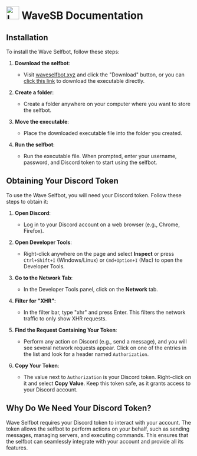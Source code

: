 # <img src="images/wavesbicon2.ico" alt="Logo" width="35" height="35"> WaveSB Documentation

## Installation

To install the Wave Selfbot, follow these steps:

1. **Download the selfbot**:
   - Visit [waveselfbot.xyz](https://waveselfbot.xyz) and click the "Download" button, or you can [click this link](https://api.celestial.cat/wave/Files/Wave.exe) to download the executable directly.

2. **Create a folder**:
   - Create a folder anywhere on your computer where you want to store the selfbot.

3. **Move the executable**:
   - Place the downloaded executable file into the folder you created.

4. **Run the selfbot**:
   - Run the executable file. When prompted, enter your username, password, and Discord token to start using the selfbot.



## Obtaining Your Discord Token

To use the Wave Selfbot, you will need your Discord token. Follow these steps to obtain it:

1. **Open Discord**:
   - Log in to your Discord account on a web browser (e.g., Chrome, Firefox).

2. **Open Developer Tools**:
   - Right-click anywhere on the page and select **Inspect** or press `Ctrl+Shift+I` (Windows/Linux) or `Cmd+Option+I` (Mac) to open the Developer Tools.

3. **Go to the Network Tab**:
   - In the Developer Tools panel, click on the **Network** tab.

4. **Filter for "XHR"**:
   - In the filter bar, type "xhr" and press Enter. This filters the network traffic to only show XHR requests.

5. **Find the Request Containing Your Token**:
   - Perform any action on Discord (e.g., send a message), and you will see several network requests appear. Click on one of the entries in the list and look for a header named `Authorization`.

6. **Copy Your Token**:
   - The value next to `Authorization` is your Discord token. Right-click on it and select **Copy Value**. Keep this token safe, as it grants access to your Discord account.

## Why Do We Need Your Discord Token?

Wave Selfbot requires your Discord token to interact with your account. The token allows the selfbot to perform actions on your behalf, such as sending messages, managing servers, and executing commands. This ensures that the selfbot can seamlessly integrate with your account and provide all its features.
